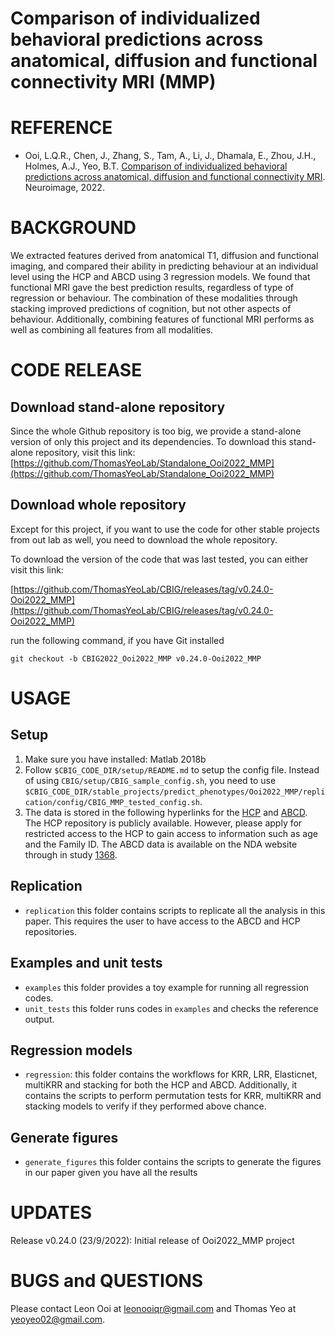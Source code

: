 # Comparison of individualized behavioral predictions across anatomical, diffusion and functional connectivity MRI (MMP)
# REFERENCE
* Ooi, L.Q.R., Chen, J., Zhang, S., Tam, A., Li, J., Dhamala, E., Zhou, J.H., Holmes, A.J., Yeo, B.T. [Comparison of individualized behavioral predictions across anatomical, diffusion and functional connectivity MRI](https://doi.org/10.1016/j.neuroimage.2022.119636). Neuroimage, 2022. 

# BACKGROUND
We extracted features derived from anatomical T1, diffusion and functional imaging, and compared their ability in predicting behaviour at an individual level using the HCP and ABCD using 3 regression models. We found that functional MRI gave the best prediction results, regardless of type of regression or behaviour. The combination of these modalities through stacking improved predictions of cognition, but not other aspects of behaviour. Additionally, combining features of functional MRI performs as well as combining all features from all modalities. 

# CODE RELEASE
## Download stand-alone repository
Since the whole Github repository is too big, we provide a stand-alone version of only this project and its dependencies. To download this stand-alone repository, visit this link: [https://github.com/ThomasYeoLab/Standalone_Ooi2022_MMP](https://github.com/ThomasYeoLab/Standalone_Ooi2022_MMP)

## Download whole repository
Except for this project, if you want to use the code for other stable projects from out lab as well, you need to download the whole repository.

To download the version of the code that was last tested, you can either visit this link: 

[https://github.com/ThomasYeoLab/CBIG/releases/tag/v0.24.0-Ooi2022_MMP](https://github.com/ThomasYeoLab/CBIG/releases/tag/v0.24.0-Ooi2022_MMP)

run the following command, if you have Git installed

```
git checkout -b CBIG2022_Ooi2022_MMP v0.24.0-Ooi2022_MMP
```

# USAGE
## Setup
1. Make sure you have installed: Matlab 2018b
2. Follow `$CBIG_CODE_DIR/setup/README.md` to setup the config file. Instead of using `CBIG/setup/CBIG_sample_config.sh`, you need to use `$CBIG_CODE_DIR/stable_projects/predict_phenotypes/Ooi2022_MMP/replication/config/CBIG_MMP_tested_config.sh`.
3. The data is stored in the following hyperlinks for the [HCP](https://github.com/ThomasYeoLab/Ooi2022_MMP_HCP) and [ABCD](https://dx.doi.org/10.15154/1523482). The HCP repository is publicly available. However, please apply for restricted access to the HCP to gain access to information such as age and the Family ID. The ABCD data is available on the NDA website through in study [1368](https://dx.doi.org/10.15154/1523482).

## Replication
* `replication` this folder contains scripts to replicate all the analysis in this paper. This requires the user to have access to the ABCD and HCP repositories.

## Examples and unit tests
* `examples` this folder provides a toy example for running all regression codes.
* `unit_tests` this folder runs codes in `examples` and checks the reference output.

## Regression models
* `regression`: this folder contains the workflows for KRR, LRR, Elasticnet, multiKRR and stacking for both the HCP and ABCD. Additionally, it contains the scripts to perform permutation tests for KRR, multiKRR and stacking models to verify if they performed above chance.
## Generate figures 
* `generate_figures` this folder contains the scripts to generate the figures in our paper given you have all the results


# UPDATES
Release v0.24.0 (23/9/2022): Initial release of Ooi2022_MMP project

# BUGS and QUESTIONS
Please contact Leon Ooi at leonooiqr@gmail.com and Thomas Yeo at yeoyeo02@gmail.com.
